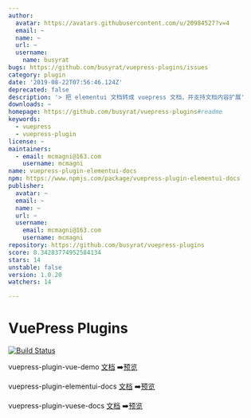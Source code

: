 ```yaml
---
author:
  avatar: https://avatars.githubusercontent.com/u/20984527?v=4
  email: ~
  name: ~
  url: ~
  username:
    name: busyrat
bugs: https://github.com/busyrat/vuepress-plugins/issues
category: plugin
date: '2019-08-22T07:56:46.124Z'
deprecated: false
description: '> 把 elementui 文档转成 vuepress 文档，并支持文档内容扩展'
downloads: ~
homepage: https://github.com/busyrat/vuepress-plugins#readme
keywords:
  - vuepress
  - vuepress-plugin
license: ~
maintainers:
  - email: mcmagni@163.com
    username: mcmagni
name: vuepress-plugin-elementui-docs
npm: https://www.npmjs.com/package/vuepress-plugin-elementui-docs
publisher:
  avatar: ~
  email: ~
  name: ~
  url: ~
  username:
    email: mcmagni@163.com
    username: mcmagni
repository: https://github.com/busyrat/vuepress-plugins
score: 0.34283774952584134
stars: 14
unstable: false
version: 1.0.20
watchers: 14

---
```


# VuePress Plugins

[![Build Status](https://travis-ci.org/busyrat/vuepress-plugins.svg?branch=master)](https://travis-ci.org/busyrat/vuepress-plugins)

vuepress-plugin-vue-demo
[文档](https://github.com/busyrat/vuepress-plugins/blob/master/packages/vue-demo/README.md) ➡️[预览](https://busyrat.github.io/vuepress-plugins/vue-demo/)


vuepress-plugin-elementui-docs
[文档](https://github.com/busyrat/vuepress-plugins/blob/master/packages/elementui-docs/README.md) ➡️[预览](https://busyrat.github.io/vuepress-plugins/elementui-docs/)


vuepress-plugin-vuese-docs
[文档](https://github.com/busyrat/vuepress-plugins/blob/master/packages/vuese-docs/README.md) ➡️[预览](https://busyrat.github.io/vuepress-plugins/vuese-docs/)
